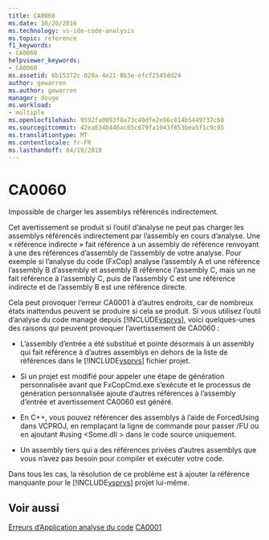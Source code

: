 ```yaml
---
title: CA0060
ms.date: 10/20/2016
ms.technology: vs-ide-code-analysis
ms.topic: reference
f1_keywords:
- CA0060
helpviewer_keywords:
- CA0060
ms.assetid: 6b15372c-028a-4e21-8b3e-efcf2545dd24
author: gewarren
ms.author: gewarren
manager: douge
ms.workload:
- multiple
ms.openlocfilehash: 9592fa0093f8a73c40dfe2e86c014b5449737c60
ms.sourcegitcommit: 42ea834b446ac65c679fa1043f853bea5f1c9c95
ms.translationtype: MT
ms.contentlocale: fr-FR
ms.lasthandoff: 04/19/2018
---
```

# <a name="ca0060"></a>CA0060
Impossible de charger les assemblys référencés indirectement.

 Cet avertissement se produit si l’outil d’analyse ne peut pas charger les assemblys référencés indirectement par l’assembly en cours d’analyse. Une « référence indirecte » fait référence à un assembly de référence renvoyant à une des références d’assembly de l’assembly de votre analyse. Pour exemple si l’analyse du code (FxCop) analyse l’assembly A et une référence l’assembly B d’assembly et assembly B référence l’assembly C, mais un ne fait référence à l’assembly C, puis de l’assembly C est une référence indirecte et de l’assembly B est une référence directe.

 Cela peut provoquer l’erreur CA0001 à d’autres endroits, car de nombreux états inattendus peuvent se produire si cela se produit. Si vous utilisez l’outil d’analyse du code managé depuis [!INCLUDE[vsprvs](../code-quality/includes/vsprvs_md.md)], voici quelques-unes des raisons qui peuvent provoquer l’avertissement de CA0060 :

-   L’assembly d’entrée a été substitué et pointe désormais à un assembly qui fait référence à d’autres assemblys en dehors de la liste de références dans le [!INCLUDE[vsprvs](../code-quality/includes/vsprvs_md.md)] fichier projet.

-   Si un projet est modifié pour appeler une étape de génération personnalisée avant que FxCopCmd.exe s’exécute et le processus de génération personnalisée ajoute d’autres références à l’assembly d’entrée et avertissement CA0060 est généré.

-   En C++, vous pouvez référencer des assemblys à l’aide de ForcedUsing dans VCPROJ, en remplaçant la ligne de commande pour passer /FU ou en ajoutant #using \<Some.dll > dans le code source uniquement.

-   Un assembly tiers qui a des références privées d’autres assemblys que vous n’avez pas besoin pour compiler et exécuter votre code.

 Dans tous les cas, la résolution de ce problème est à ajouter la référence manquante pour le [!INCLUDE[vsprvs](../code-quality/includes/vsprvs_md.md)] projet lui-même.

## <a name="see-also"></a>Voir aussi
 [Erreurs d’Application analyse du code](../code-quality/code-analysis-application-errors.md) [CA0001](ca0001.md)
